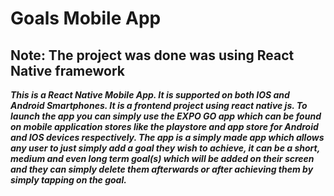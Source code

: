 # Goals Mobile App

## Note: The project was done was using React Native framework

**_This is a React Native Mobile App. It is supported on both IOS and Android Smartphones. It is a frontend project using react native js. To launch the app you can simply use the EXPO GO app which can be found on mobile application stores like the playstore and app store for Android and IOS devices respectively. The app is a simply made app which allows any user to just simply add a goal they wish to achieve, it can be a short, medium and even long term goal(s) which will be added on their screen and they can simply delete them afterwards or after achieving them by simply tapping on the goal._**
